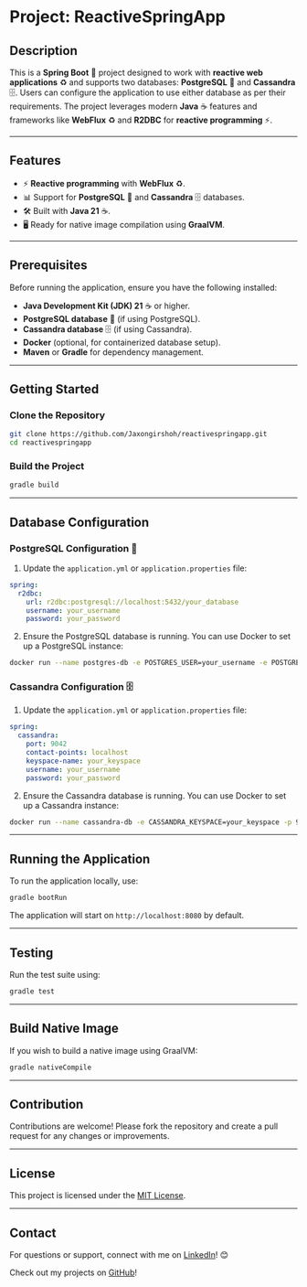 # Project: ReactiveSpringApp

## Description

This is a **Spring Boot** 🌱 project designed to work with **reactive web applications** ♻️ and supports two databases: **PostgreSQL** 🐘 and **Cassandra** 🗄️. Users can configure the application to use either database as per their requirements. The project leverages modern **Java** ☕ features and frameworks like **WebFlux** ♻️ and **R2DBC** for **reactive programming** ⚡.

---

## Features
- ⚡ **Reactive programming** with **WebFlux** ♻️.
- 📊 Support for **PostgreSQL** 🐘 and **Cassandra** 🗄️ databases.
- 🛠️ Built with **Java 21** ☕.
- 🖥️ Ready for native image compilation using **GraalVM**.

---

## Prerequisites

Before running the application, ensure you have the following installed:

- **Java Development Kit (JDK) 21** ☕ or higher.
- **PostgreSQL database** 🐘 (if using PostgreSQL).
- **Cassandra database** 🗄️ (if using Cassandra).
- **Docker** (optional, for containerized database setup).
- **Maven** or **Gradle** for dependency management.

---

## Getting Started

### Clone the Repository

```bash
git clone https://github.com/Jaxongirshoh/reactivespringapp.git
cd reactivespringapp
```

### Build the Project

```bash
gradle build
```

---

## Database Configuration

### PostgreSQL Configuration 🐘

1. Update the `application.yml` or `application.properties` file:

```yaml
spring:
  r2dbc:
    url: r2dbc:postgresql://localhost:5432/your_database
    username: your_username
    password: your_password
```

2. Ensure the PostgreSQL database is running. You can use Docker to set up a PostgreSQL instance:

```bash
docker run --name postgres-db -e POSTGRES_USER=your_username -e POSTGRES_PASSWORD=your_password -e POSTGRES_DB=your_database -p 5432:5432 -d postgres
```

### Cassandra Configuration 🗄️

1. Update the `application.yml` or `application.properties` file:

```yaml
spring:
  cassandra:
    port: 9042
    contact-points: localhost
    keyspace-name: your_keyspace
    username: your_username
    password: your_password
```

2. Ensure the Cassandra database is running. You can use Docker to set up a Cassandra instance:

```bash
docker run --name cassandra-db -e CASSANDRA_KEYSPACE=your_keyspace -p 9042:9042 -d cassandra
```

---

## Running the Application

To run the application locally, use:

```bash
gradle bootRun
```

The application will start on `http://localhost:8080` by default.

---

## Testing

Run the test suite using:

```bash
gradle test
```

---

## Build Native Image

If you wish to build a native image using GraalVM:

```bash
gradle nativeCompile
```

---

## Contribution

Contributions are welcome! Please fork the repository and create a pull request for any changes or improvements.

---

## License

This project is licensed under the [MIT License](LICENSE).

---

## Contact

For questions or support, connect with me on [LinkedIn](https://www.linkedin.com/in/jakhongirkhudoyorov/)! 😊

Check out my projects on [GitHub](https://github.com/Jaxongirshoh)! 



